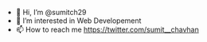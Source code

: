- 👋 Hi, I’m @sumitch29
- 👀 I’m interested in Web Developement
- 📫 How to reach me https://twitter.com/sumit__chavhan

<!---
sumitch29/sumitch29 is a ✨ special ✨ repository because its `README.md` (this file) appears on your GitHub profile.
You can click the Preview link to take a look at your changes.
--->
